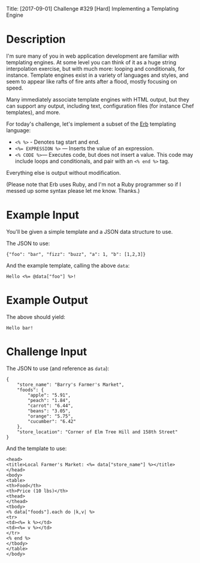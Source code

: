 Title: [2017-09-01] Challenge #329 [Hard] Implementing a Templating Engine

# Description

I'm sure many of you in web application development are familiar with templating engines. At some level you can think of it as a huge string interpolation exercise, but with much more: looping and conditionals, for instance. Template engines exist in a variety of languages and styles, and seem to appear like rafts of fire ants after a flood, mostly focusing on speed. 

Many immediately associate template engines with HTML output, but they can support any output, including text, configuration files (for instance Chef templates), and more. 

For today's challenge, let's implement a subset of the [Erb](https://docs.puppet.com/puppet/5.1/lang_template_erb.html) templating language:

- `<% %>` - Denotes tag start and end.
- `<%= EXPRESSION %>` — Inserts the value of an expression.
- `<% CODE %>`— Executes code, but does not insert a value. This code may include loops and conditionals, and pair with an `<% end %>` tag. 

Everything else is output without modification. 

(Please note that Erb uses Ruby, and I'm not a Ruby programmer so if I messed up some syntax please let me know. Thanks.)

# Example Input

You'll be given a simple template and a JSON data structure to use. 

The JSON to use:

    {"foo": "bar", "fizz": "buzz", "a": 1, "b": [1,2,3]}

And the example template, calling the above `data`:

    Hello <%= @data["foo"] %>!

# Example Output

The above should yield:

    Hello bar!

# Challenge Input

The JSON to use (and reference as `data`):

    {
        "store_name": "Barry's Farmer's Market",
        "foods": {
            "apple": "5.91",
            "peach": "1.84",
            "carrot": "6.44",
            "beans": "3.05",
            "orange": "5.75",
            "cucumber": "6.42"
        },
        "store_location": "Corner of Elm Tree Hill and 158th Street"
    }

And the template to use:

    <head>
    <title>Local Farmer's Market: <%= data["store_name"] %></title>
    </head>
    <body>
    <table>
    <th>Food</th>
    <th>Price (10 lbs)</th>
    <thead>
    </thead>
    <tbody>
    <% data["foods"].each do |k,v| %>
    <tr>
    <td><%= k %></td>
    <td><%= v %></td>
    </tr>
    <% end %>
    </tbody>
    </table>
    </body>